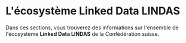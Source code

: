 # L'écosystème Linked Data LINDAS

Dans ces sections, vous trouverez des informations sur l'ensemble de l'écosystème **Linked Data LINDAS** de la Confédération suisse.